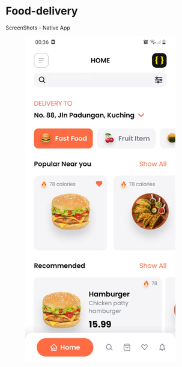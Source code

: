 # Food-delivery

ScreenShots - Native App


<div align="center">
    <img src="/assets/screenshot/Screenshot_20220625-003641_FoodDeliveryLiteApp.jpg" width="400px"</img> 
</div>
